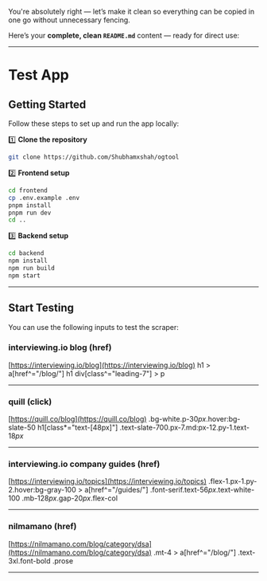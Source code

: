 You're absolutely right — let’s make it clean so everything can be copied in one go without unnecessary fencing.

Here’s your **complete, clean `README.md`** content — ready for direct use:

---

# Test App

## Getting Started

Follow these steps to set up and run the app locally:

1️⃣ **Clone the repository**

```bash
git clone https://github.com/Shubhamxshah/ogtool
```

2️⃣ **Frontend setup**

```bash
cd frontend
cp .env.example .env
pnpm install
pnpm run dev
cd ..
```

3️⃣ **Backend setup**

```bash
cd backend
npm install
npm run build
npm start
```

---

## Start Testing

You can use the following inputs to test the scraper:

### interviewing.io blog (href)

[https://interviewing.io/blog](https://interviewing.io/blog)
h1 > a\[href^="/blog/"]
h1
div\[class^="leading-7"] > p

---

### quill (click)

[https://quill.co/blog](https://quill.co/blog)
.bg-white.p-$30px$.hover\:bg-slate-50
h1\[class\*="text-\[48px]"]
.text-slate-700.px-7.md\:px-12.py-1.text-$18px$

---

### interviewing.io company guides (href)

[https://interviewing.io/topics](https://interviewing.io/topics)
.flex-1.px-1.py-2.hover\:bg-gray-100 > a\[href^="/guides/"]
.font-serif.text-$56px$.text-white-100
.mb-$128px$.gap-$20px$.flex-col

---

### nilmamano (href)

[https://nilmamano.com/blog/category/dsa](https://nilmamano.com/blog/category/dsa)
.mt-4 > a\[href^="/blog/"]
.text-3xl.font-bold
.prose

---



